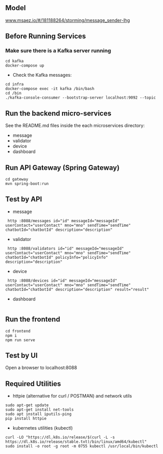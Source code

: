 # 

## Model
www.msaez.io/#/181188264/storming/message_sender-lhg

## Before Running Services
### Make sure there is a Kafka server running
```
cd kafka
docker-compose up
```
- Check the Kafka messages:
```
cd infra
docker-compose exec -it kafka /bin/bash
cd /bin
./kafka-console-consumer --bootstrap-server localhost:9092 --topic
```

## Run the backend micro-services
See the README.md files inside the each microservices directory:

- message
- validator
- device
- dashboard


## Run API Gateway (Spring Gateway)
```
cd gateway
mvn spring-boot:run
```

## Test by API
- message
```
 http :8088/messages id="id" messageId="messageId" userContact="userContact" mno="mno" sendTime="sendTime" chatbotId="chatbotId" description="description" 
```
- validator
```
 http :8088/validators id="id" messageId="messageId" userContact="userContact" mno="mno" sendTime="sendTime" chatbotId="chatbotId" policyInfo="policyInfo" description="description" 
```
- device
```
 http :8088/devices id="id" messageId="messageId" userContact="userContact" mno="mno" sendTime="sendTime" chatbotId="chatbotId" description="description" result="result" 
```
- dashboard
```
```


## Run the frontend
```
cd frontend
npm i
npm run serve
```

## Test by UI
Open a browser to localhost:8088

## Required Utilities

- httpie (alternative for curl / POSTMAN) and network utils
```
sudo apt-get update
sudo apt-get install net-tools
sudo apt install iputils-ping
pip install httpie
```

- kubernetes utilities (kubectl)
```
curl -LO "https://dl.k8s.io/release/$(curl -L -s https://dl.k8s.io/release/stable.txt)/bin/linux/amd64/kubectl"
sudo install -o root -g root -m 0755 kubectl /usr/local/bin/kubectl
```


